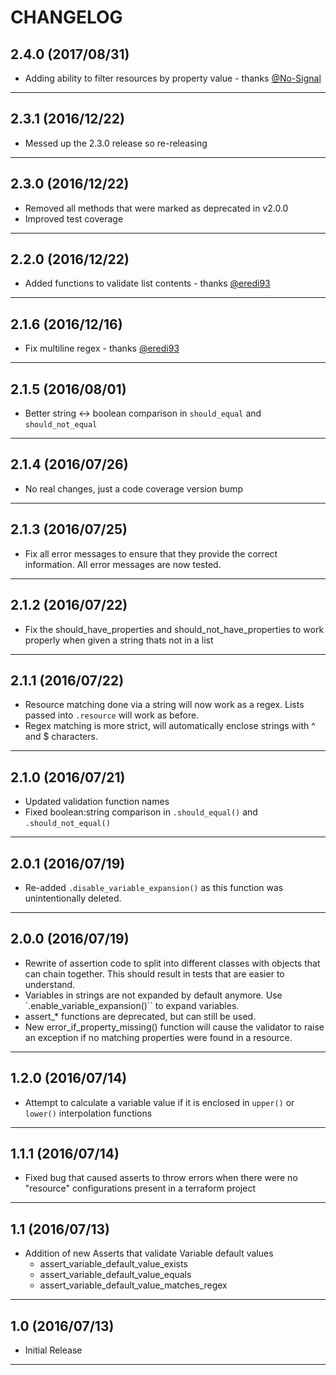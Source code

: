 CHANGELOG
=========

## 2.4.0 (2017/08/31)

- Adding ability to filter resources by property value - thanks [@No-Signal](https://github.com/No-Signal)

--------------------

## 2.3.1 (2016/12/22)

- Messed up the 2.3.0 release so re-releasing

--------------------


## 2.3.0 (2016/12/22)

- Removed all methods that were marked as deprecated in v2.0.0
- Improved test coverage

--------------------

## 2.2.0 (2016/12/22)

- Added functions to validate list contents - thanks [@eredi93](https://github.com/eredi93)

--------------------

## 2.1.6 (2016/12/16)

- Fix multiline regex - thanks [@eredi93](https://github.com/eredi93)

--------------------

## 2.1.5 (2016/08/01)

- Better string <-> boolean comparison in `should_equal` and `should_not_equal`

--------------------

## 2.1.4 (2016/07/26)

- No real changes, just a code coverage version bump

--------------------

## 2.1.3 (2016/07/25)

- Fix all error messages to ensure that they provide the correct information. All error messages are now tested.

--------------------

## 2.1.2 (2016/07/22)

- Fix the should_have_properties and should_not_have_properties to work properly when given a string thats not in a list

--------------------

## 2.1.1 (2016/07/22)

- Resource matching done via a string will now work as a regex. Lists passed into `.resource` will work as before.
- Regex matching is more strict, will automatically enclose strings with ^ and $ characters.

--------------------

## 2.1.0 (2016/07/21)

- Updated validation function names
- Fixed boolean:string comparison in `.should_equal()` and `.should_not_equal()`

--------------------

## 2.0.1 (2016/07/19)
- Re-added `.disable_variable_expansion()` as this function was unintentionally deleted.

--------------------

## 2.0.0 (2016/07/19)
- Rewrite of assertion code to split into different classes with objects that can chain together. This should result in tests that are easier to understand.
- Variables in strings are not expanded by default anymore. Use `.enable_variable_expansion()`` to expand variables.
- assert_* functions are deprecated, but can still be used.
- New error_if_property_missing() function will cause the validator to raise an exception if no matching properties were found in a resource.

--------------------

## 1.2.0 (2016/07/14)
- Attempt to calculate a variable value if it is enclosed in `upper()` or `lower()` interpolation functions

--------------------

## 1.1.1 (2016/07/14)
- Fixed bug that caused asserts to throw errors when there were no "resource" configurations present in a terraform project

--------------------

## 1.1 (2016/07/13)
- Addition of new Asserts that validate Variable default values
  - assert_variable_default_value_exists
  - assert_variable_default_value_equals
  - assert_variable_default_value_matches_regex

--------------------

## 1.0 (2016/07/13)
- Initial Release

--------------------

